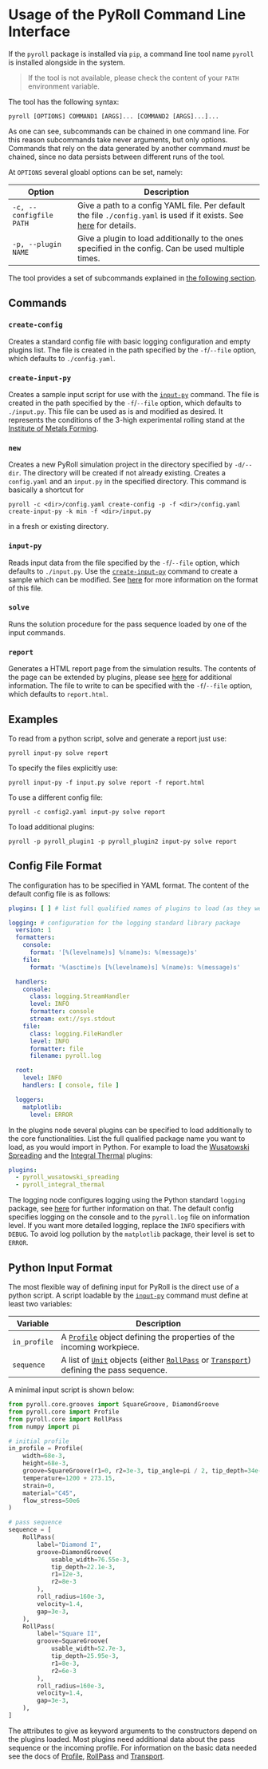 # Usage of the PyRoll Command Line Interface

If the `pyroll` package is installed via `pip`, a command line tool name `pyroll` is installed alongside in the system.

> If the tool is not available, please check the content of your `PATH` environment variable.

The tool has the following syntax:

    pyroll [OPTIONS] COMMAND1 [ARGS]... [COMMAND2 [ARGS]...]...

As one can see, subcommands can be chained in one command line. For this reason subcommands take never arguments, but
only options. Commands that rely on the data generated by another command *must* be chained, since no data persists
between different runs of the tool.

At `OPTIONS` several gloabl options can be set, namely:

| Option                  | Description                                                                                                                                |
|-------------------------|--------------------------------------------------------------------------------------------------------------------------------------------|
| `-c, --configfile PATH` | Give a path to a config YAML file. Per default the file `./config.yaml` is used if it exists. See [here](#config-file-format) for details. |
| `-p, --plugin NAME`     | Give a plugin to load additionally to the ones specified in the config. Can be used multiple times.                                        |

The tool provides a set of subcommands explained in [the following section](#commands).

## Commands

### `create-config`

Creates a standard config file with basic logging configuration and empty plugins list. The file is created in the path
specified by the `-f`/`--file` option, which defaults to `./config.yaml`.

### `create-input-py`

Creates a sample input script for use with the [`input-py`](#input-py) command. The file is created in the path
specified by the `-f`/`--file` option, which defaults to `./input.py`. This file can be used as is and modified as
desired. It represents the conditions of the 3-high experimental rolling stand at
the [Institute of Metals Forming](https://tu-freiberg.de/en/fakult5/imf).

### `new`

Creates a new PyRoll simulation project in the directory specified by `-d/--dir`. 
The directory will be created if not already existing.
Creates a `config.yaml` and an `input.py` in the specified directory.
This command is basically a shortcut for 

    pyroll -c <dir>/config.yaml create-config -p -f <dir>/config.yaml create-input-py -k min -f <dir>/input.py 

in a fresh or existing directory.

### `input-py`

Reads input data from the file specified by the `-f`/`--file` option, which defaults to `./input.py`. Use
the [`create-input-py`](#create-input-py) command to create a sample which can be modified.
See [here](#python-input-format) for more information on the format of this file.

### `solve`

Runs the solution procedure for the pass sequence loaded by one of the input commands.

### `report`

Generates a HTML report page from the simulation results. The contents of the page can be extended by plugins, please
see [here](report.md) for additional information. The file to write to can be specified with the `-f`/`--file` option,
which defaults to `report.html`.

## Examples

To read from a python script, solve and generate a report just use:

    pyroll input-py solve report

To specify the files explicitly use:

    pyroll input-py -f input.py solve report -f report.html

To use a different config file:

    pyroll -c config2.yaml input-py solve report

To load additional plugins:

    pyroll -p pyroll_plugin1 -p pyroll_plugin2 input-py solve report

## Config File Format

The configuration has to be specified in YAML format. The content of the default config file is as follows:

```yaml
plugins: [ ] # list full qualified names of plugins to load (as they were importable in real python code)

logging: # configuration for the logging standard library package
  version: 1
  formatters:
    console:
      format: '[%(levelname)s] %(name)s: %(message)s'
    file:
      format: '%(asctime)s [%(levelname)s] %(name)s: %(message)s'

  handlers:
    console:
      class: logging.StreamHandler
      level: INFO
      formatter: console
      stream: ext://sys.stdout
    file:
      class: logging.FileHandler
      level: INFO
      formatter: file
      filename: pyroll.log

  root:
    level: INFO
    handlers: [ console, file ]

  loggers:
    matplotlib:
      level: ERROR
```

In the plugins node several plugins can be specified to load additionally to the core functionalities. List the full
qualified package name you want to load, as you would import in Python. For example to load
the [Wusatowski Spreading](https://github.com/pyroll-project/pyroll-wusatowski-spreading) and
the [Integral Thermal](https://github.com/pyroll-project/pyroll-wusatowski-spreading)
plugins:

```yaml
plugins:
  - pyroll_wusatowski_spreading
  - pyroll_integral_thermal
```

The logging node configures logging using the Python standard `logging` package,
see [here](https://docs.python.org/3/howto/logging.html) for further information on that. The default config specifies
logging on the console and to the `pyroll.log` file on information level. If you want more detailed logging, replace
the `INFO` specifiers with `DEBUG`. To avoid log pollution by the `matplotlib` package, their level is set to `ERROR`.

## Python Input Format

The most flexible way of defining input for PyRoll is the direct use of a python script. A script loadable by
the [`input-py`](#input-py) command must define at least two variables:

| Variable     | Description                                                                                                                                        |
|--------------|----------------------------------------------------------------------------------------------------------------------------------------------------|
| `in_profile` | A [`Profile`](profile.md) object defining the properties of the incoming workpiece.                                                                |
| `sequence`   | A list of [`Unit`](units.md) objects (either [`RollPass`](units.md#roll-passes) or [`Transport`](units.md#transports)) defining the pass sequence. |

A minimal input script is shown below:

```python
from pyroll.core.grooves import SquareGroove, DiamondGroove
from pyroll.core import Profile
from pyroll.core import RollPass
from numpy import pi

# initial profile
in_profile = Profile(
    width=68e-3,
    height=68e-3,
    groove=SquareGroove(r1=0, r2=3e-3, tip_angle=pi / 2, tip_depth=34e-3),
    temperature=1200 + 273.15,
    strain=0,
    material="C45",
    flow_stress=50e6
)

# pass sequence
sequence = [
    RollPass(
        label="Diamond I",
        groove=DiamondGroove(
            usable_width=76.55e-3,
            tip_depth=22.1e-3,
            r1=12e-3,
            r2=8e-3
        ),
        roll_radius=160e-3,
        velocity=1.4,
        gap=3e-3,
    ),
    RollPass(
        label="Square II",
        groove=SquareGroove(
            usable_width=52.7e-3,
            tip_depth=25.95e-3,
            r1=8e-3,
            r2=6e-3
        ),
        roll_radius=160e-3,
        velocity=1.4,
        gap=3e-3,
    ),
]
```

The attributes to give as keyword arguments to the constructors depend on the plugins loaded. Most plugins need
additional data about the pass sequence or the incoming profile. For information on the basic data needed see the docs
of [Profile](profile.md), [RollPass](units.md#roll-passes) and [Transport](units.md#transports).
